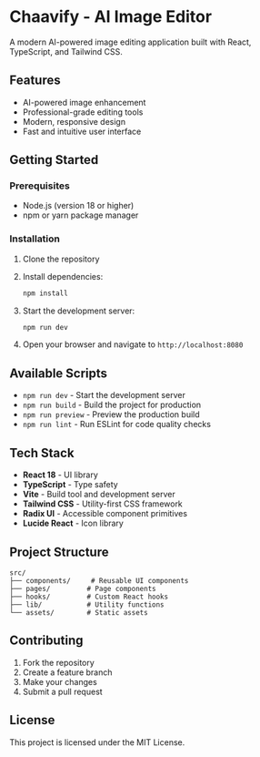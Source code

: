 # Chaavify - AI Image Editor

A modern AI-powered image editing application built with React, TypeScript, and Tailwind CSS.

## Features

- AI-powered image enhancement
- Professional-grade editing tools
- Modern, responsive design
- Fast and intuitive user interface

## Getting Started

### Prerequisites

- Node.js (version 18 or higher)
- npm or yarn package manager

### Installation

1. Clone the repository
2. Install dependencies:
   ```bash
   npm install
   ```

3. Start the development server:
   ```bash
   npm run dev
   ```

4. Open your browser and navigate to `http://localhost:8080`

## Available Scripts

- `npm run dev` - Start the development server
- `npm run build` - Build the project for production
- `npm run preview` - Preview the production build
- `npm run lint` - Run ESLint for code quality checks

## Tech Stack

- **React 18** - UI library
- **TypeScript** - Type safety
- **Vite** - Build tool and development server
- **Tailwind CSS** - Utility-first CSS framework
- **Radix UI** - Accessible component primitives
- **Lucide React** - Icon library

## Project Structure

```
src/
├── components/     # Reusable UI components
├── pages/         # Page components
├── hooks/         # Custom React hooks
├── lib/           # Utility functions
└── assets/        # Static assets
```

## Contributing

1. Fork the repository
2. Create a feature branch
3. Make your changes
4. Submit a pull request

## License

This project is licensed under the MIT License.